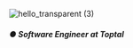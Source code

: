
![hello_transparent (3)](https://i.imgur.com/3oD6Ym6.png)

<h5 align="left">● Software Engineer at Toptal</h5>

